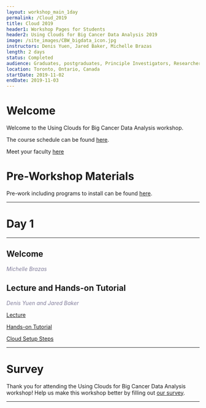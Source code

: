 ```yaml
---
layout: workshop_main_1day
permalink: /Cloud_2019
title: Cloud 2019
header1: Workshop Pages for Students
header2: Using Clouds for Big Cancer Data Analysis 2019
image: /site_images/CBW_bigdata_icon.jpg
instructors: Denis Yuen, Jared Baker, Michelle Brazas
length: 2 days
status: Completed
audience: Graduates, postgraduates, Principle Investigators, Researchers
location: Toronto, Ontario, Canada
startDate: 2019-11-02
endDate: 2019-11-03
---
```


# Welcome <a id="welcome"></a>

Welcome to the Using Clouds for Big Cancer Data Analysis workshop.  

The course schedule can be found [here](https://bioinformaticsdotca.github.io/cloud_2019_schedule). 

Meet your faculty [here](https://drive.google.com/a/bioinformatics.ca/file/d/1dKssFuC67tsBBUTWXfxdzNy1ZawE0hwN/view?usp=sharing)

# Pre-Workshop Materials <a id="preworkshop"></a>

Pre-work including programs to install can be found [here](https://bioinformaticsdotca.github.io/Cloud_2019_prework).  

***

# Day 1 <a id="day1"></a>

***

## Welcome

*<font color="#827e9c">Michelle Brazas</font>*

## Lecture and Hands-on Tutorial

*<font color="#827e9c">Denis Yuen and Jared Baker</font>* 

[Lecture]() 
  
[Hands-on Tutorial](https://docs.google.com/document/d/1uHJf6aERokPj5rpoHviOnzp2tfGaZRI27a-oSTc0IS8/edit?usp=sharing)  

[Cloud Setup Steps](https://drive.google.com/a/bioinformatics.ca/file/d/1hiYxAjRXtA1-X4EvtzWTmUnNRst77Tka/view?usp=sharing)

***
# Survey

Thank you for attending the Using Clouds for Big Cancer Data Analysis workshop! Help us make this workshop better by filling out [our survey](). 

***
